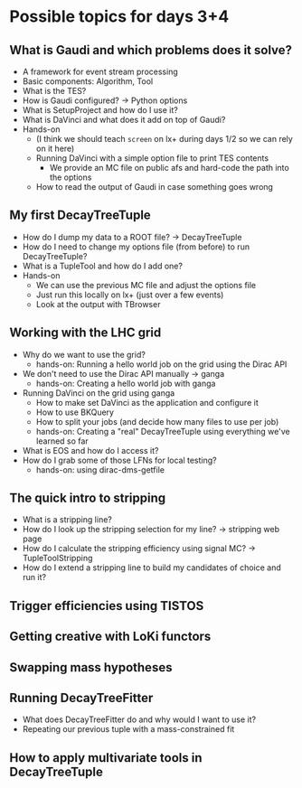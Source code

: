 # Possible topics for days 3+4

## What is Gaudi and which problems does it solve?
  - A framework for event stream processing 
  - Basic components: Algorithm, Tool
  - What is the TES?
  - How is Gaudi configured? -> Python options
  - What is SetupProject and how do I use it?
  - What is DaVinci and what does it add on top of Gaudi?
  - Hands-on
    - (I think we should teach `screen` on lx+ during days 1/2 so we can rely on it here)
    - Running DaVinci with a simple option file to print TES contents
      - We provide an MC file on public afs and hard-code the path into the options
    - How to read the output of Gaudi in case something goes wrong

## My first DecayTreeTuple
  - How do I dump my data to a ROOT file? -> DecayTreeTuple
  - How do I need to change my options file (from before) to run DecayTreeTuple?
  - What is a TupleTool and how do I add one?
  - Hands-on
    - We can use the previous MC file and adjust the options file
    - Just run this locally on lx+ (just over a few events)
    - Look at the output with TBrowser

## Working with the LHC grid
  - Why do we want to use the grid?
    - hands-on: Running a hello world job on the grid using the Dirac API
  - We don't need to use the Dirac API manually -> ganga 
    - hands-on: Creating a hello world job with ganga
  - Running DaVinci on the grid using ganga
    - How to make set DaVinci as the application and configure it
    - How to use BKQuery
    - How to split your jobs (and decide how many files to use per job)
    - hands-on: Creating a "real" DecayTreeTuple using everything we've learned so far
  - What is EOS and how do I access it?
  - How do I grab some of those LFNs for local testing?
    - hands-on: using dirac-dms-getfile

## The quick intro to stripping
  - What is a stripping line?
  - How do I look up the stripping selection for my line? -> stripping web page
  - How do I calculate the stripping efficiency using signal MC? -> TupleToolStripping
  - How do I extend a stripping line to build my candidates of choice and run it?

## Trigger efficiencies using TISTOS

## Getting creative with LoKi functors

## Swapping mass hypotheses

## Running DecayTreeFitter
  - What does DecayTreeFitter do and why would I want to use it?
  - Repeating our previous tuple with a mass-constrained fit

## How to apply multivariate tools in DecayTreeTuple


